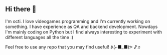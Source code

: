 ## Hi there 👋

I'm octi. I love videogames programming and I'm currently working on something. I have experience as QA and backend development. Nowdays I'm mainly coding on Python but I find always interesting to experiment with different languages all the time :)

Feel free to use any repo that you may find useful! ᕕ(⌐■_■)ᕗ ♪♬
<!--
**octex/octex** is a ✨ _special_ ✨ repository because its `README.md` (this file) appears on your GitHub profile.

Here are some ideas to get you started:

- 🔭 I’m currently working on ...
- 🌱 I’m currently learning ...
- 👯 I’m looking to collaborate on ...
- 🤔 I’m looking for help with ...
- 💬 Ask me about ...
- 📫 How to reach me: ...
- 😄 Pronouns: ...
- ⚡ Fun fact: ...
-->
